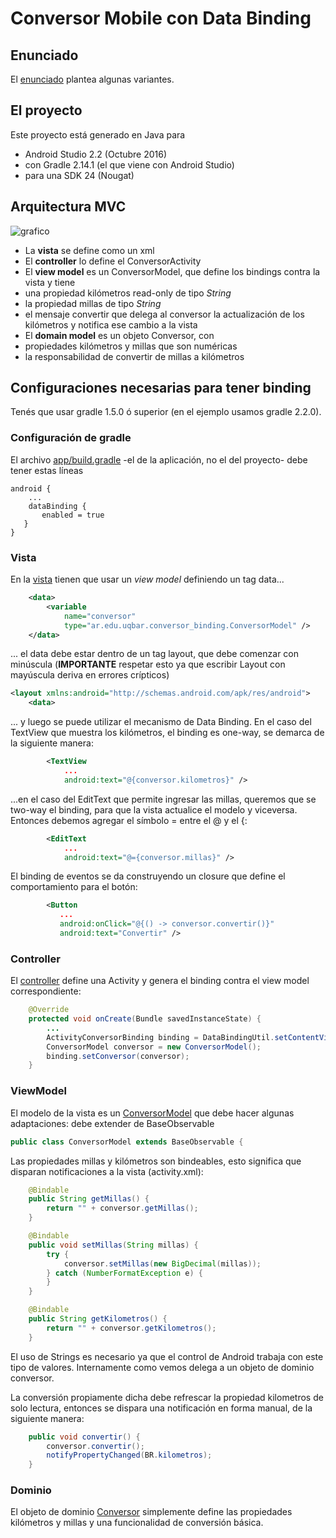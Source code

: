 # Conversor Mobile con Data Binding

## Enunciado

El [enunciado](http://algo3.uqbar-project.org/material/ejemplos/dominios/conversor) plantea algunas variantes.

## El proyecto 

Este proyecto está generado en Java para

* Android Studio 2.2 (Octubre 2016)
* con Gradle 2.14.1 (el que viene con Android Studio)
* para una SDK 24 (Nougat)

## Arquitectura MVC

![grafico](/images/Android_Conversor_Binding.png)

* La **vista** se define como un xml
* El **controller** lo define el ConversorActivity
* El **view model** es un ConversorModel, que define los bindings contra la vista y tiene 
 * una propiedad kilómetros read-only de tipo *String* 
 * la propiedad millas de tipo *String*
 * el mensaje convertir que delega al conversor la actualización de los kilómetros y notifica ese cambio a la vista
* El **domain model** es un objeto Conversor, con
 * propiedades kilómetros y millas que son numéricas
 * la responsabilidad de convertir de millas a kilómetros
 
## Configuraciones necesarias para tener binding
 
Tenés que usar gradle 1.5.0 ó superior (en el ejemplo usamos gradle 2.2.0).

### Configuración de gradle

El archivo [app/build.gradle](/app/build.gradle) -el de la aplicación, no el del proyecto- debe tener estas líneas
 
 ```
 android {
     ...
     dataBinding {
        enabled = true
    }
}
 ```

### Vista

En la [vista](app/src/main/res/layout/activity_conversor.xml) tienen que usar un *view model* definiendo un tag data...
 
```xml
    <data>
        <variable
            name="conversor"
            type="ar.edu.uqbar.conversor_binding.ConversorModel" />
    </data>
```
 
... el data debe estar dentro de un tag layout, que debe comenzar con minúscula (**IMPORTANTE** respetar esto ya que escribir Layout con mayúscula deriva en errores crípticos)
 
```xml
<layout xmlns:android="http://schemas.android.com/apk/res/android">
    <data>
```
 
... y luego se puede utilizar el mecanismo de Data Binding. En el caso del TextView que muestra los kilómetros, el binding es one-way, se demarca de la siguiente manera:

```xml
        <TextView
            ...
            android:text="@{conversor.kilometros}" />
```

...en el caso del EditText que permite ingresar las millas, queremos que se two-way el binding, para que la vista actualice el modelo y viceversa. Entonces debemos agregar el símbolo = entre el @ y el {:
 
```xml
        <EditText
            ...
            android:text="@={conversor.millas}" />
```


El binding de eventos se da construyendo un closure que define el comportamiento para el botón:
 
 ```xml
         <Button
            ...
            android:onClick="@{() -> conversor.convertir()}"
            android:text="Convertir" />
 ```

### Controller

El [controller](app/src/main/java/ar/edu/uqbar/conversor_binding/ConversorActivity.java) define una Activity y genera el binding contra el view model correspondiente:

```java
    @Override
    protected void onCreate(Bundle savedInstanceState) {
        ...
        ActivityConversorBinding binding = DataBindingUtil.setContentView(this, R.layout.activity_conversor);
        ConversorModel conversor = new ConversorModel();
        binding.setConversor(conversor);
    }
```

### ViewModel

El modelo de la vista es un [ConversorModel](app/src/main/java/ar/edu/uqbar/conversor_binding/ConversorModel.java) que debe hacer algunas adaptaciones: debe extender de BaseObservable

```java
public class ConversorModel extends BaseObservable {
```

Las propiedades millas y kilómetros son bindeables, esto significa que disparan notificaciones a la vista (activity.xml):

```java
    @Bindable
    public String getMillas() {
        return "" + conversor.getMillas();
    }

    @Bindable
    public void setMillas(String millas) {
        try {
            conversor.setMillas(new BigDecimal(millas));
        } catch (NumberFormatException e) {
        }
    }

    @Bindable
    public String getKilometros() {
        return "" + conversor.getKilometros();
    }
```

El uso de Strings es necesario ya que el control de Android trabaja con este tipo de valores.
Internamente como vemos delega a un objeto de dominio conversor.

La conversión propiamente dicha debe refrescar la propiedad kilometros de solo lectura, entonces se dispara una notificación en forma manual, de la siguiente manera:

```java
    public void convertir() {
        conversor.convertir();
        notifyPropertyChanged(BR.kilometros);
    }
```

### Dominio

El objeto de dominio [Conversor](app/src/main/java/ar/edu/uqbar/conversor_binding/Conversor.java) simplemente define las propiedades kilómetros y millas y una funcionalidad de conversión básica.

